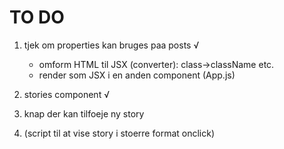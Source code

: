 # TO DO

1. tjek om properties kan bruges paa posts √
   - omform HTML til JSX (converter): class->className etc.
   - render som JSX i en anden component (App.js)
2. stories component √

3. knap der kan tilfoeje ny story
4. (script til at vise story i stoerre format onclick)
